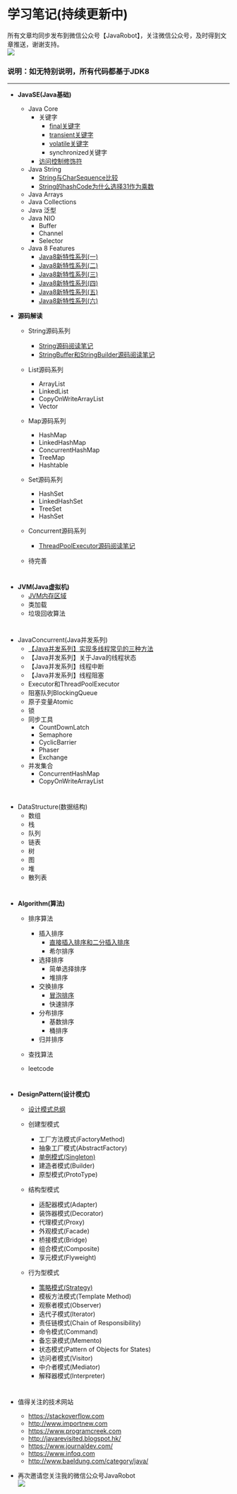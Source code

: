 # **学习笔记(持续更新中)** 
所有文章均同步发布到微信公众号【JavaRobot】，关注微信公众号，及时得到文章推送，谢谢支持。  
![](https://github.com/tsfeng/JavaRobot/raw/master/blog/CommonFile/8cm.jpg)

### 说明：如无特别说明，所有代码都基于JDK8  
---

- **JavaSE(Java基础)**  
    
    - Java Core
        - 关键字
            - [final关键字](https://github.com/tsfeng/JavaRobot/blob/master/blog/CoreJava/KeyWord/Java%E5%85%B3%E9%94%AE%E5%AD%97final%E8%A7%A3%E6%9E%90.md)
            - [transient关键字](https://github.com/tsfeng/JavaRobot/blob/master/blog/CoreJava/KeyWord/Java%E5%85%B3%E9%94%AE%E5%AD%97transient%E8%A7%A3%E6%9E%90.md)
            - [volatile关键字](https://github.com/tsfeng/JavaRobot/blob/master/blog/CoreJava/KeyWord/Java%E5%85%B3%E9%94%AE%E5%AD%97volatile%E8%A7%A3%E6%9E%90.md)
            - synchronized关键字
        - [访问控制修饰符](https://github.com/tsfeng/JavaRobot/blob/master/blog/CoreJava/Base/Java%E4%B8%AD%E7%9A%84%E8%AE%BF%E9%97%AE%E4%BF%AE%E9%A5%B0%E7%AC%A6.md)
    - Java String  
        - [String与CharSequence比较](https://github.com/tsfeng/JavaRobot/blob/master/blog/Interview/CharSequence%E4%B8%8EString%E7%9A%84%E5%8C%BA%E5%88%AB.md)
        - [String的hashCode为什么选择31作为乘数](https://github.com/tsfeng/JavaRobot/blob/master/blog/Interview/String%E7%9A%84hashCode%E4%B8%BA%E4%BB%80%E4%B9%88%E9%80%89%E6%8B%A931%E4%BD%9C%E4%B8%BA%E4%B9%98%E6%95%B0.md)
    - Java Arrays
    - Java Collections
    - Java 泛型
    - Java NIO
        - Buffer
        - Channel
        - Selector
    - Java 8 Features
        - [Java8新特性系列(一)](https://github.com/tsfeng/JavaRobot/blob/master/blog/CoreJava/Java8Feature/Java8%E6%96%B0%E7%89%B9%E6%80%A7%E7%B3%BB%E5%88%97(%E4%B8%80).md)
        - [Java8新特性系列(二)](https://github.com/tsfeng/JavaRobot/blob/master/blog/CoreJava/Java8Feature/Java8%E6%96%B0%E7%89%B9%E6%80%A7%E7%B3%BB%E5%88%97(%E4%BA%8C).md)
        - [Java8新特性系列(三)](https://github.com/tsfeng/JavaRobot/blob/master/blog/CoreJava/Java8Feature/Java8%E6%96%B0%E7%89%B9%E6%80%A7%E7%B3%BB%E5%88%97(%E4%B8%89).md)
        - [Java8新特性系列(四)](https://github.com/tsfeng/JavaRobot/blob/master/blog/CoreJava/Java8Feature/Java8%E6%96%B0%E7%89%B9%E6%80%A7%E7%B3%BB%E5%88%97(%E5%9B%9B).md)
        - [Java8新特性系列(五)](https://github.com/tsfeng/JavaRobot/blob/master/blog/CoreJava/Java8Feature/Java8%E6%96%B0%E7%89%B9%E6%80%A7%E7%B3%BB%E5%88%97(%E4%BA%94).md)
        - [Java8新特性系列(六)](https://github.com/tsfeng/JavaRobot/blob/master/blog/CoreJava/Java8Feature/Java8%E6%96%B0%E7%89%B9%E6%80%A7%E7%B3%BB%E5%88%97(%E5%85%AD).md)

- **源码解读**  
    - String源码系列
        - [String源码阅读笔记](https://github.com/tsfeng/JavaRobot/blob/master/blog/SourceCode/String%E6%BA%90%E7%A0%81%E9%98%85%E8%AF%BB%E7%AC%94%E8%AE%B0.md)
        - [StringBuffer和StringBuilder源码阅读笔记](https://github.com/tsfeng/JavaRobot/blob/master/blog/SourceCode/StringBuffer%E5%92%8CStringBuilder%E6%BA%90%E7%A0%81%E9%98%85%E8%AF%BB%E7%AC%94%E8%AE%B0.md)

    - List源码系列
        - ArrayList
        - LinkedList
        - CopyOnWriteArrayList
        - Vector
        
    - Map源码系列    
        - HashMap
        - LinkedHashMap
        - ConcurrentHashMap
        - TreeMap
        - Hashtable
        
    - Set源码系列    
        - HashSet
        - LinkedHashSet
        - TreeSet
        - HashSet
        
    - Concurrent源码系列
        - [ThreadPoolExecutor源码阅读笔记](https://github.com/tsfeng/JavaRobot/blob/master/blog/SourceCode/ThreadPoolExecutor%E6%BA%90%E7%A0%81%E9%98%85%E8%AF%BB%E7%AC%94%E8%AE%B0.md)
        
    - 待完善
#
- **JVM(Java虚拟机)**  
    - [JVM内存区域](https://github.com/tsfeng/JavaRobot/blob/master/blog/JVM/JVM%E5%86%85%E5%AD%98%E5%8C%BA%E5%9F%9F.md)
    - 类加载
    - 垃圾回收算法
#
- JavaConcurrent(Java并发系列)
    - [【Java并发系列】实现多线程常见的三种方法](https://github.com/tsfeng/JavaRobot/blob/master/blog/Concurrent/%E3%80%90Java%E5%B9%B6%E5%8F%91%E7%B3%BB%E5%88%97%E3%80%91%E5%AE%9E%E7%8E%B0%E5%A4%9A%E7%BA%BF%E7%A8%8B%E5%B8%B8%E8%A7%81%E7%9A%84%E4%B8%89%E7%A7%8D%E6%96%B9%E6%B3%95.md)
    - 【Java并发系列】关于Java的线程状态
    - 【Java并发系列】线程中断
    - 【Java并发系列】线程阻塞
    - Executor和ThreadPoolExecutor
    - 阻塞队列BlockingQueue
    - 原子变量Atomic
    - 锁
    - 同步工具
        - CountDownLatch
        - Semaphore
        - CyclicBarrier
        - Phaser
        - Exchange
    - 并发集合
        - ConcurrentHashMap
        - CopyOnWriteArrayList

#
- DataStructure(数据结构)
    - 数组
    - 栈
    - 队列
    - 链表
    - 树
    - 图
    - 堆
    - 散列表
    
#
- **Algorithm(算法)**
    - 排序算法
        - 插入排序
            - [直接插入排序和二分插入排序](https://github.com/tsfeng/JavaRobot/blob/master/blog/Algorithm/SortAlgorithm/%E6%8E%92%E5%BA%8F%E7%AE%97%E6%B3%95%E4%B9%8B%E6%8F%92%E5%85%A5%E6%8E%92%E5%BA%8F.md)
            - 希尔排序
        - 选择排序
            - 简单选择排序
            - 堆排序
        - 交换排序
            - [冒泡排序](https://github.com/tsfeng/JavaRobot/blob/master/blog/Algorithm/SortAlgorithm/%E6%8E%92%E5%BA%8F%E7%AE%97%E6%B3%95%E4%B9%8B%E5%86%92%E6%B3%A1%E6%8E%92%E5%BA%8F.md)
            - 快速排序
        - 分布排序
            - 基数排序
            - 桶排序
        - 归并排序
        
    - 查找算法
    - leetcode
#
- **DesignPattern(设计模式)**
    - [设计模式总纲](https://github.com/tsfeng/JavaRobot/blob/master/blog/DesignPattern/%E8%AE%BE%E8%AE%A1%E6%A8%A1%E5%BC%8F.md)
    - 创建型模式
        - 工厂方法模式(FactoryMethod)
        - 抽象工厂模式(AbstractFactory)
        - [单例模式(Singleton)](https://github.com/tsfeng/JavaRobot/blob/master/blog/DesignPattern/%E8%AE%BE%E8%AE%A1%E6%A8%A1%E5%BC%8F%E4%B9%8B%E5%8D%95%E4%BE%8B%E6%A8%A1%E5%BC%8F.md)
        - 建造者模式(Builder)
        - 原型模式(ProtoType)
        
    - 结构型模式
        - 适配器模式(Adapter)
    	- 装饰器模式(Decorator)
    	- 代理模式(Proxy)
    	- 外观模式(Facade)
    	- 桥接模式(Bridge)
    	- 组合模式(Composite)
    	- 享元模式(Flyweight)
    - 行为型模式
        - [策略模式(Strategy)](https://github.com/tsfeng/JavaRobot/blob/master/blog/DesignPattern/%E8%AE%BE%E8%AE%A1%E6%A8%A1%E5%BC%8F%E4%B9%8B%E7%AD%96%E7%95%A5%E6%A8%A1%E5%BC%8F.md)
        - 模板方法模式(Template Method)
        - 观察者模式(Observer)
        - 迭代子模式(Iterator)
        - 责任链模式(Chain of Responsibility)
        - 命令模式(Command)
        - 备忘录模式(Memento)
        - 状态模式(Pattern of Objects for States)
        - 访问者模式(Visitor)
        - 中介者模式(Mediator)
        - 解释器模式(Interpreter)
#

- 值得关注的技术网站
    - https://stackoverflow.com  
    - http://www.importnew.com  
    - https://www.programcreek.com  
    - http://javarevisited.blogspot.hk/
    - https://www.journaldev.com/  
    - https://www.infoq.com  
    - http://www.baeldung.com/category/java/
    
- 再次邀请您关注我的微信公众号JavaRobot    
    ![](https://github.com/tsfeng/JavaRobot/raw/master/blog/CommonFile/8cm.jpg)